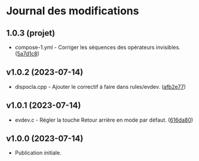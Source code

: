 # Journal des modifications

## 1.0.3 (projet)

* compose-1.yml - Corriger les séquences des opérateurs invisibles. ([5a7d1c8](https://github.com/dispoclavier/nouvel-azerty/commit/5a7d1c847cb2c9091037bf2684d85bbbd4f4d2aa))

## v1.0.2 (2023-07-14)

* dispocla.cpp - Ajouter le correctif à faire dans rules/evdev. ([afb2e77](https://github.com/dispoclavier/nouvel-azerty/commit/afb2e7707351092a70483116c64be9c8a05b5044))

## v1.0.1 (2023-07-14)

* evdev.c - Régler la touche Retour arrière en mode par défaut. ([616da80](https://github.com/dispoclavier/nouvel-azerty/commit/616da804a22914e68665f32d522c7c3c074fc55d))

## v1.0.0 (2023-07-14)

* Publication initiale.
